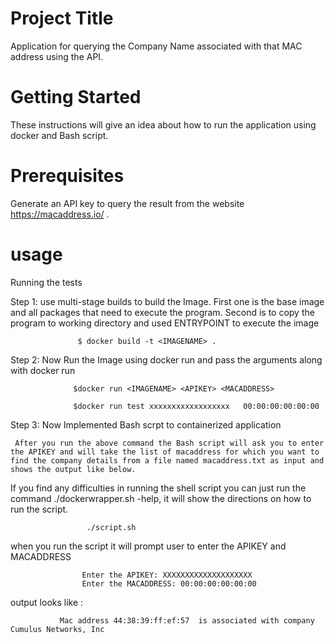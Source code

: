 Project Title
============================

   Application for querying  the Company Name associated with that MAC address using the API.
   
Getting Started
==============================
   
   These instructions will give an idea about how to run the application using docker and Bash script.
   
Prerequisites
==========================
  
   Generate an API key to query the result from the website https://macaddress.io/ .
   
usage
===============================
  
Running the tests
   
 Step 1: use multi-stage builds to build the Image.
       First one is the base image and all packages that need to execute the program.
       Second is to copy the program to working directory and used ENTRYPOINT to execute the image
    
                   $ docker build -t <IMAGENAME> .
          
 Step 2: Now Run the Image using docker run and pass the arguments along with docker run
    
                  $docker run <IMAGENAME> <APIKEY> <MACADDRESS>
                   
                  $docker run test xxxxxxxxxxxxxxxxxx   00:00:00:00:00:00
  
 Step 3: Now Implemented Bash scrpt to containerized application

     After you run the above command the Bash script will ask you to enter the APIKEY and will take the list of macaddress for which you want to find the company details from a file named macaddress.txt as input and shows the output like below.

If you find any difficulties in running the shell script you can just run the command ./dockerwrapper.sh -help, it will show the directions on how to run the script.
  
                     ./script.sh
   
   when you run the script it will prompt user to enter the APIKEY and MACADDRESS
                    
                    Enter the APIKEY: XXXXXXXXXXXXXXXXXXXX
                    Enter the MACADDRESS: 00:00:00:00:00:00
 
 output looks like :
                                                                                           
               Mac address 44:38:39:ff:ef:57  is associated with company Cumulus Networks, Inc  

